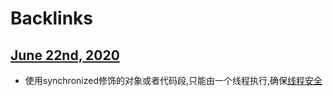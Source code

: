 
# Backlinks
## [June 22nd, 2020](<June 22nd, 2020.md>)
- 使用synchronized修饰的对象或者代码段,只能由一个线程执行,确保[线程安全](<线程安全.md>)

